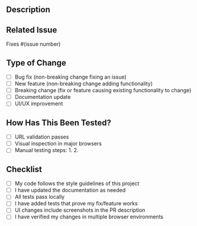 ## Description

<!-- Describe the changes you've made -->

## Related Issue

<!-- Link to the related issue -->

Fixes #(issue number)

## Type of Change

<!-- Mark with an 'x' the types of changes introduced -->

- [ ] Bug fix (non-breaking change fixing an issue)
- [ ] New feature (non-breaking change adding functionality)
- [ ] Breaking change (fix or feature causing existing functionality to change)
- [ ] Documentation update
- [ ] UI/UX improvement

## How Has This Been Tested?

<!-- Describe the tests you ran to verify your changes -->

- [ ] URL validation passes
- [ ] Visual inspection in major browsers
- [ ] Manual testing steps:
  1.
  2.

## Checklist

<!-- Mark with an 'x' items you've completed -->

- [ ] My code follows the style guidelines of this project
- [ ] I have updated the documentation as needed
- [ ] All tests pass locally
- [ ] I have added tests that prove my fix/feature works
- [ ] UI changes include screenshots in the PR description
- [ ] I have verified my changes in multiple browser environments
